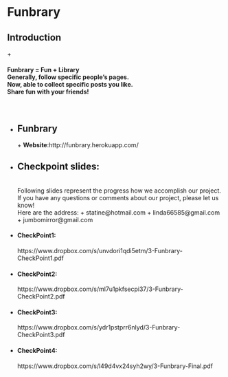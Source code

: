 <h1>Funbrary</h1>
  <h2>Introduction</h2>
+ <h4>Funbrary = Fun + Library<br>
  Generally, follow specific people’s pages.<br>
  Now, able to collect specific posts you like.<br>
  Share fun with your friends!</h4><br>

+ <h2>Funbrary</h2>
  + <strong>Website</strong>:http://funbrary.herokuapp.com/

+ <h2>Checkpoint slides:</h2><br>
   Following slides represent the progress how we accomplish our project.<br>
   If you have any questions or comments about our project, please let us know!<br>
   Here are the address:
    + statine@hotmail.com
    + linda66585@gmail.com
    + jumbomirror@gmail.com
 + <h4>CheckPoint1:</h4>
      https://www.dropbox.com/s/unvdori1qdi5etm/3-Funbrary-CheckPoint1.pdf
 + <h4>CheckPoint2:</h4>
      https://www.dropbox.com/s/ml7u1pkfsecpi37/3-Funbrary-CheckPoint2.pdf
 + <h4>CheckPoint3:</h4>
      https://www.dropbox.com/s/ydr1pstprr6nlyd/3-Funbrary-CheckPoint3.pdf
 + <h4>CheckPoint4:</h4>
      https://www.dropbox.com/s/l49d4vx24syh2wy/3-Funbrary-Final.pdf
